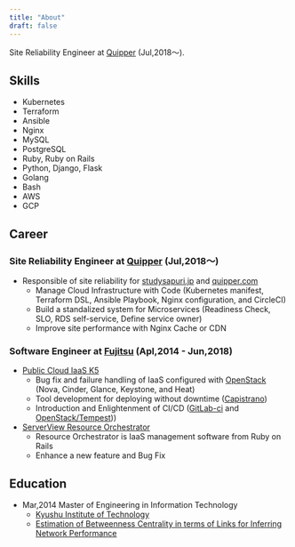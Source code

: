 ```yaml
---
title: "About"
draft: false
---
```



Site Reliability Engineer at [Quipper](http://www.quipper.com) (Jul,2018〜).


## Skills
- Kubernetes
- Terraform
- Ansible
- Nginx
- MySQL
- PostgreSQL
- Ruby, Ruby on Rails
- Python, Django, Flask
- Golang
- Bash
- AWS
- GCP


## Career

### Site Reliability Engineer at [Quipper](http://www.quipper.com) (Jul,2018〜)
* Responsible of site reliability for [studysapuri.jp](https://studysapuri.jp) and [quipper.com](https://www.quipper.com)
  * Manage Cloud Infrastructure with Code (Kubernetes manifest, Terraform DSL, Ansible Playbook, Nginx configuration, and CircleCI)
  * Build a standalized system for Microservices (Readiness Check, SLO, RDS self-service, Define service owner)
  * Improve site performance with Nginx Cache or CDN


### Software Engineer at [Fujitsu](http://www.fujitsu.com/jp/) (Apl,2014 - Jun,2018)
* [Public Cloud IaaS K5](https://jp.fujitsu.com/solutions/cloud/k5/)
  * Bug fix and failure handling of IaaS configured with [OpenStack](https://www.openstack.org/) (Nova, Cinder, Glance, Keystone, and Heat)
  * Tool development for deploying without downtime ([Capistrano](https://capistranorb.com/))
  * Introduction and Enlightenment of CI/CD ([GitLab-ci](https://docs.gitlab.com/ee/ci/) and [OpenStack/Tempest](https://github.com/openstack/tempest)))
* [ServerView Resource Orchestrator](https://www.fujitsu.com/jp/products/software/infrastructure-software/infrastructure-software/ror/)
  * Resource Orchestrator is IaaS management software from Ruby on Rails
  * Enhance a new feature and Bug Fix


## Education
* Mar,2014 Master of Engineering in Information Technology
  * [Kyushu Institute of Technology](http://www.kyutech.ac.jp/)
  * [Estimation of Betweenness Centrality in terms of Links for Inferring Network Performance](https://ci.nii.ac.jp/naid/110009861196/)


